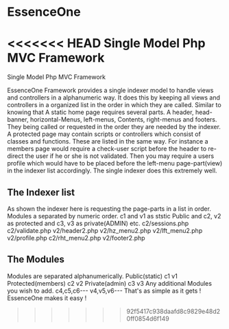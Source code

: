 EssenceOne
==========

<<<<<<< HEAD
Single Model Php MVC Framework
=======
Single Model Php MVC Framework


EssenceOne Framework provides a single indexer model to handle views and controllers in a alphanumeric way.
It does this by keeping all views and controllers in a organized list in the order in which they are called.
Similar to knowing that A static home page requires several parts. A header, head-banner, horizontal-Menus,
left-menus, Contents, right-menus and footers. They being called or requested in the order they are needed
by the indexer.
A protected page may contain scripts or controllers which consist of classes and functions.
These are listed in the same way. For instance a members page would require a check-user script
before the header to re-direct the user if he or she is not validated. Then you may require a users profile
which would have to be placed before the left-menu page-part(view) in the indexer list accordingly.
The single indexer does this extremely well.

The Indexer list
---
As shown the indexer here is requesting the page-parts in a list in order.
Modules a separated by numeric order. c1 and v1 as ststic Public and
c2, v2 as protected and c3, v3 as private(ADMIN) etc.
c2/sessions.php
c2/validate.php
v2/header2.php
v2/hz_menu2.php
v2/lft_menu2.php
v2/profile.php
c2/rht_menu2.php
v2/footer2.php

The Modules
---
Modules are separated alphanumerically.
Public(static)
c1
v1
Protected(members)
c2
v2
Private(admin)
c3
v3
Any additional Modules you wish to add.
c4,c5,c6---
v4,v5,v6---
That's as simple as it gets ! EssenceOne makes it easy !
>>>>>>> 92f5417c938daafd8c9829e48d20ff0854d6f149